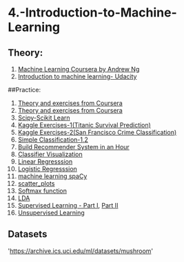 # 4.-Introduction-to-Machine-Learning

## Theory:
1. [Machine Learning Coursera by Andrew Ng](https://www.coursera.org/learn/machine-learning)
2. [Introduction to machine learning- Udacity](https://in.udacity.com/course/intro-to-machine-learning--ud120-india)

##Practice:
1. [Theory and exercises from Coursera](https://github.com/Angi16/Machine-learning-exercises-coursera)
2. [Theory and exercises from Coursera](https://github.com/Angi16/Machine-Learning-Exercises)
3. [Scipy-Scikit Learn]('https://github.com/Angi16/4.-Introduction-to-Machine-Learning/tree/master/Scipy-%20scikit%20Learn)
4. [Kaggle Exercises-1(Titanic Survival Prediction)](https://github.com/Angi16/4.-Introduction-to-Machine-Learning/tree/master/Kaggle%20Exercise-1(Titanic))
5. [Kaggle Exercises-2(San Francisco Crime Classification)](https://github.com/Angi16/4.-Introduction-to-Machine-Learning/tree/master/Kaggle%20Exercise-2(San%20Fransisco%20Crime%20Classification))
6. [Simple Classification-1](https://github.com/Angi16/4.-Introduction-to-Machine-Learning/blob/master/A%20Simple%20Classification.ipynb)[,2](https://github.com/Angi16/4.-Introduction-to-Machine-Learning/blob/master/Solving%20A%20Simple%20Classification%20Problem%20with%20Python.ipynb)
7. [Build Recommender System in an Hour](https://github.com/Angi16/4.-Introduction-to-Machine-Learning/blob/master/Build%20Recommender%20System%20in%20an%20Hour%20-%20Part%202.ipynb)
8. [Classifier Visualization](https://github.com/Angi16/4.-Introduction-to-Machine-Learning/blob/master/Classifier%20Visualization.ipynb)
9. [Linear Regresssion](https://github.com/Angi16/4.-Introduction-to-Machine-Learning/blob/master/Simple%20Linear%20Regression.ipynb)
10. [Logistic Regresssion](https://github.com/Angi16/4.-Introduction-to-Machine-Learning/blob/master/Logistic%20Regression%20in%20Python%20-%20Step%20by%20Step.ipynb)
11. [machine learning spaCy](https://github.com/Angi16/4.-Introduction-to-Machine-Learning/blob/master/machine%20learning%20spaCy.ipynb)
12. [scatter_plots](https://github.com/Angi16/4.-Introduction-to-Machine-Learning/blob/master/scatter_plots.ipynb)
13. [Softmax function](https://github.com/Angi16/4.-Introduction-to-Machine-Learning/blob/master/Softmax%20function.ipynb)
14. [LDA](https://github.com/Angi16/4.-Introduction-to-Machine-Learning/blob/master/LDA.ipynb)
15. [Supervised Learning - Part I](https://github.com/Angi16/4.-Introduction-to-Machine-Learning/blob/master/Supervised%20Learning%20-%20Part%20I.ipynb), [Part II](https://github.com/Angi16/4.-Introduction-to-Machine-Learning/blob/master/Supervised%20Learning%20-%20Part%20II.ipynb)
16. [Unsupervised Learning](https://github.com/Angi16/4.-Introduction-to-Machine-Learning/blob/master/Unsupervised%20Learning.ipynb)

## Datasets
'https://archive.ics.uci.edu/ml/datasets/mushroom'
